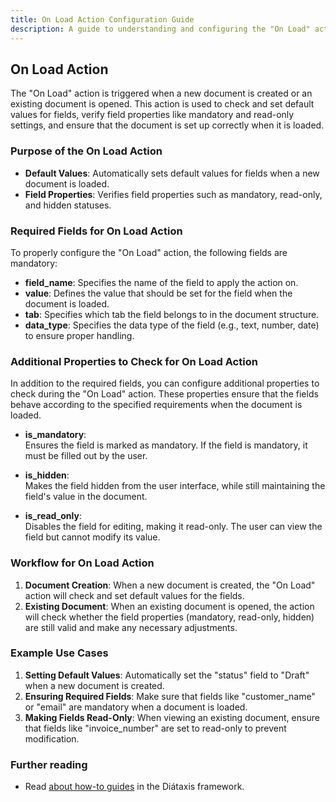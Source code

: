 ```yaml
---
title: On Load Action Configuration Guide
description: A guide to understanding and configuring the "On Load" action in the Configurator.
---
```


## On Load Action

The "On Load" action is triggered when a new document is created or an existing document is opened. This action is used to check and set default values for fields, verify field properties like mandatory and read-only settings, and ensure that the document is set up correctly when it is loaded. 

### Purpose of the On Load Action

- **Default Values**: Automatically sets default values for fields when a new document is loaded.
- **Field Properties**: Verifies field properties such as mandatory, read-only, and hidden statuses.

### Required Fields for On Load Action

To properly configure the "On Load" action, the following fields are mandatory:

- **field_name**: Specifies the name of the field to apply the action on.
- **value**: Defines the value that should be set for the field when the document is loaded.
- **tab**: Specifies which tab the field belongs to in the document structure.
- **data_type**: Specifies the data type of the field (e.g., text, number, date) to ensure proper handling.

### Additional Properties to Check for On Load Action

In addition to the required fields, you can configure additional properties to check during the "On Load" action. These properties ensure that the fields behave according to the specified requirements when the document is loaded.

- **is_mandatory**:  
  Ensures the field is marked as mandatory. If the field is mandatory, it must be filled out by the user.
  
- **is_hidden**:  
  Makes the field hidden from the user interface, while still maintaining the field's value in the document.
  
- **is_read_only**:  
  Disables the field for editing, making it read-only. The user can view the field but cannot modify its value.

### Workflow for On Load Action

1. **Document Creation**: When a new document is created, the "On Load" action will check and set default values for the fields.
2. **Existing Document**: When an existing document is opened, the action will check whether the field properties (mandatory, read-only, hidden) are still valid and make any necessary adjustments.

### Example Use Cases

1. **Setting Default Values**: Automatically set the "status" field to "Draft" when a new document is created.
2. **Ensuring Required Fields**: Make sure that fields like "customer_name" or "email" are mandatory when a document is loaded.
3. **Making Fields Read-Only**: When viewing an existing document, ensure that fields like "invoice_number" are set to read-only to prevent modification.

### Further reading

- Read [about how-to guides](https://diataxis.fr/how-to-guides/) in the Diátaxis framework.
